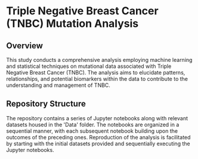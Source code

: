 # Triple Negative Breast Cancer (TNBC) Mutation Analysis

## Overview
This study conducts a comprehensive analysis employing machine learning and statistical techniques on mutational data associated with Triple Negative Breast Cancer (TNBC). The analysis aims to elucidate patterns, relationships, and potential biomarkers within the data to contribute to the understanding and management of TNBC.

## Repository Structure
The repository contains a series of Jupyter notebooks along with relevant datasets housed in the 'Data' folder. The notebooks are organized in a sequential manner, with each subsequent notebook building upon the outcomes of the preceding ones. Reproduction of the analysis is facilitated by starting with the initial datasets provided and sequentially executing the Jupyter notebooks.
